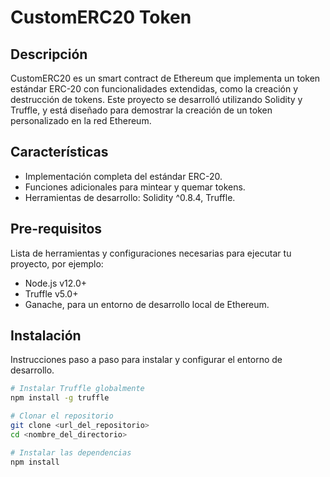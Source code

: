 # CustomERC20 Token

## Descripción
CustomERC20 es un smart contract de Ethereum que implementa un token estándar ERC-20 con funcionalidades extendidas, como la creación y destrucción de tokens. Este proyecto se desarrolló utilizando Solidity y Truffle, y está diseñado para demostrar la creación de un token personalizado en la red Ethereum.

## Características
- Implementación completa del estándar ERC-20.
- Funciones adicionales para mintear y quemar tokens.
- Herramientas de desarrollo: Solidity ^0.8.4, Truffle.

## Pre-requisitos
Lista de herramientas y configuraciones necesarias para ejecutar tu proyecto, por ejemplo:
- Node.js v12.0+
- Truffle v5.0+
- Ganache, para un entorno de desarrollo local de Ethereum.

## Instalación
Instrucciones paso a paso para instalar y configurar el entorno de desarrollo.

```bash
# Instalar Truffle globalmente
npm install -g truffle

# Clonar el repositorio
git clone <url_del_repositorio>
cd <nombre_del_directorio>

# Instalar las dependencias
npm install
